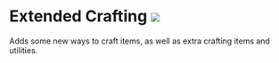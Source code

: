 # Extended Crafting [![](http://cf.way2muchnoise.eu/full_268387_downloads.svg)](https://minecraft.curseforge.com/projects/extended-crafting)
Adds some new ways to craft items, as well as extra crafting items and utilities.
